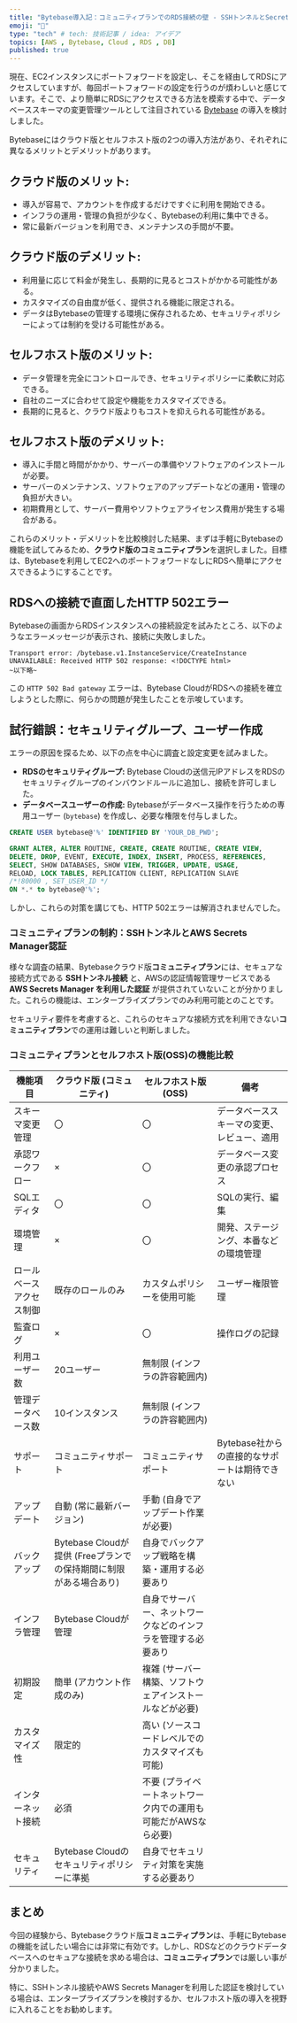 ```yaml
---
title: "Bytebase導入記：コミュニティプランでのRDS接続の壁 - SSHトンネルとSecrets Manager認証の制約"
emoji: "🏦"
type: "tech" # tech: 技術記事 / idea: アイデア
topics: [AWS , Bytebase, Cloud , RDS , DB]
published: true
---
```


現在、EC2インスタンスにポートフォワードを設定し、そこを経由してRDSにアクセスしていますが、毎回ポートフォワードの設定を行うのが煩わしいと感じています。そこで、より簡単にRDSにアクセスできる方法を模索する中で、データベーススキーマの変更管理ツールとして注目されている [Bytebase](https://www.bytebase.com/) の導入を検討しました。

Bytebaseにはクラウド版とセルフホスト版の2つの導入方法があり、それぞれに異なるメリットとデメリットがあります。

## **クラウド版のメリット:**

* 導入が容易で、アカウントを作成するだけですぐに利用を開始できる。
* インフラの運用・管理の負担が少なく、Bytebaseの利用に集中できる。
* 常に最新バージョンを利用でき、メンテナンスの手間が不要。

## **クラウド版のデメリット:**

* 利用量に応じて料金が発生し、長期的に見るとコストがかかる可能性がある。
* カスタマイズの自由度が低く、提供される機能に限定される。
* データはBytebaseの管理する環境に保存されるため、セキュリティポリシーによっては制約を受ける可能性がある。

## **セルフホスト版のメリット:**

* データ管理を完全にコントロールでき、セキュリティポリシーに柔軟に対応できる。
* 自社のニーズに合わせて設定や機能をカスタマイズできる。
* 長期的に見ると、クラウド版よりもコストを抑えられる可能性がある。

## **セルフホスト版のデメリット:**

* 導入に手間と時間がかかり、サーバーの準備やソフトウェアのインストールが必要。
* サーバーのメンテナンス、ソフトウェアのアップデートなどの運用・管理の負担が大きい。
* 初期費用として、サーバー費用やソフトウェアライセンス費用が発生する場合がある。

これらのメリット・デメリットを比較検討した結果、まずは手軽にBytebaseの機能を試してみるため、**クラウド版のコミュニティプラン**を選択しました。目標は、Bytebaseを利用してEC2へのポートフォワードなしにRDSへ簡単にアクセスできるようにすることです。

## RDSへの接続で直面したHTTP 502エラー

Bytebaseの画面からRDSインスタンスへの接続設定を試みたところ、以下のようなエラーメッセージが表示され、接続に失敗しました。

```
Transport error: /bytebase.v1.InstanceService/CreateInstance UNAVAILABLE: Received HTTP 502 response: <!DOCTYPE html>
~以下略~
```

この `HTTP 502 Bad gateway` エラーは、Bytebase CloudがRDSへの接続を確立しようとした際に、何らかの問題が発生したことを示唆しています。

## 試行錯誤：セキュリティグループ、ユーザー作成

エラーの原因を探るため、以下の点を中心に調査と設定変更を試みました。

* **RDSのセキュリティグループ:** Bytebase Cloudの送信元IPアドレスをRDSのセキュリティグループのインバウンドルールに追加し、接続を許可しました。
* **データベースユーザーの作成:** Bytebaseがデータベース操作を行うための専用ユーザー (`bytebase`) を作成し、必要な権限を付与しました。

```sql
CREATE USER bytebase@'%' IDENTIFIED BY 'YOUR_DB_PWD';

GRANT ALTER, ALTER ROUTINE, CREATE, CREATE ROUTINE, CREATE VIEW,
DELETE, DROP, EVENT, EXECUTE, INDEX, INSERT, PROCESS, REFERENCES,
SELECT, SHOW DATABASES, SHOW VIEW, TRIGGER, UPDATE, USAGE,
RELOAD, LOCK TABLES, REPLICATION CLIENT, REPLICATION SLAVE
/*!80000 , SET_USER_ID */
ON *.* to bytebase@'%';
```

しかし、これらの対策を講じても、HTTP 502エラーは解消されませんでした。

### コミュニティプランの制約：SSHトンネルとAWS Secrets Manager認証

様々な調査の結果、Bytebaseクラウド版**コミュニティプラン**には、セキュアな接続方式である **SSHトンネル接続** と、AWSの認証情報管理サービスである **AWS Secrets Manager を利用した認証** が提供されていないことが分かりました。これらの機能は、エンタープライズプランでのみ利用可能とのことです。

セキュリティ要件を考慮すると、これらのセキュアな接続方式を利用できない**コミュニティプラン**での運用は難しいと判断しました。

### コミュニティプランとセルフホスト版(OSS)の機能比較

| 機能項目                     | クラウド版 (コミュニティ)                                  | セルフホスト版 (OSS)                                 | 備考                                                                                                                               |
|------------------------------|----------------------------------------------------|------------------------------------------------------|-----------------------------------------------------------------------------------------------------------------------------------|
| スキーマ変更管理             | 〇                                                 | 〇                                                   | データベーススキーマの変更、レビュー、適用                                                                                                  |
| 承認ワークフロー             | ×                                                 | 〇                                                   | データベース変更の承認プロセス                                                                                                        |
| SQLエディタ                  | 〇                                                 | 〇                                                   | SQLの実行、編集                                                                                                                      |
| 環境管理                     | ×                                                 | 〇                                                   | 開発、ステージング、本番などの環境管理                                                                                                    |
| ロールベースアクセス制御      | 既存のロールのみ                                         | カスタムポリシーを使用可能                                  | ユーザー権限管理                                                                                                                    |
| 監査ログ                     | ×                                                 | 〇                                                   | 操作ログの記録                                                                                                                      |
| 利用ユーザー数               | 20ユーザー                                             | 無制限 (インフラの許容範囲内)                          |                                                                                                                                 |
| 管理データベース数             | 10インスタンス                                            | 無制限 (インフラの許容範囲内)                          |                                                                                                                                 |
| サポート                     | コミュニティサポート                                 | コミュニティサポート                                 | Bytebase社からの直接的なサポートは期待できない                                                                                             |
| アップデート                 | 自動 (常に最新バージョン)                            | 手動 (自身でアップデート作業が必要)                    |                                                                                                                                 |
| バックアップ                 | Bytebase Cloudが提供 (Freeプランでの保持期間に制限がある場合あり) | 自身でバックアップ戦略を構築・運用する必要あり        |                                                                                                                                 |
| インフラ管理                 | Bytebase Cloudが管理                                 | 自身でサーバー、ネットワークなどのインフラを管理する必要あり |                                                                                                                                 |
| 初期設定                     | 簡単 (アカウント作成のみ)                            | 複雑 (サーバー構築、ソフトウェアインストールなどが必要) |                                                                                                                                 |
| カスタマイズ性               | 限定的                                             | 高い (ソースコードレベルでのカスタマイズも可能)          |                                                                                                                                 |
| インターネット接続           | 必須                                               | 不要 (プライベートネットワーク内での運用も可能だがAWSなら必要)        |                                                                                                                                 |
| セキュリティ                 | Bytebase Cloudのセキュリティポリシーに準拠             | 自身でセキュリティ対策を実施する必要あり              |                                                                                                                                 |

## まとめ

今回の経験から、Bytebaseクラウド版**コミュニティプラン**は、手軽にBytebaseの機能を試したい場合には非常に有効です。しかし、RDSなどのクラウドデータベースへのセキュアな接続を求める場合は、**コミュニティプラン**では厳しい事が分かりました。

特に、SSHトンネル接続やAWS Secrets Managerを利用した認証を検討している場合は、エンタープライズプランを検討するか、セルフホスト版の導入を視野に入れることをお勧めします。

